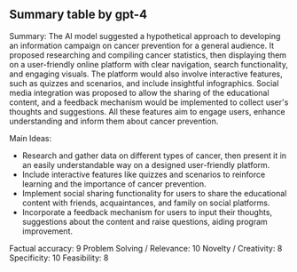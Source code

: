 ## Summary table by gpt-4
Summary: 
The AI model suggested a hypothetical approach to developing an information campaign on cancer prevention for a general audience. It proposed researching and compiling cancer statistics, then displaying them on a user-friendly online platform with clear navigation, search functionality, and engaging visuals. The platform would also involve interactive features, such as quizzes and scenarios, and include insightful infographics. Social media integration was proposed to allow the sharing of the educational content, and a feedback mechanism would be implemented to collect user's thoughts and suggestions. All these features aim to engage users, enhance understanding and inform them about cancer prevention.
    
Main Ideas: 
- Research and gather data on different types of cancer, then present it in an easily understandable way on a designed user-friendly platform.
- Include interactive features like quizzes and scenarios to reinforce learning and the importance of cancer prevention.
- Implement social sharing functionality for users to share the educational content with friends, acquaintances, and family on social platforms.
- Incorporate a feedback mechanism for users to input their thoughts, suggestions about the content and raise questions, aiding program improvement.

Factual accuracy: 9
Problem Solving / Relevance: 10
Novelty / Creativity: 8
Specificity: 10
Feasibility: 8